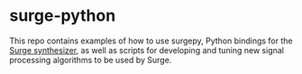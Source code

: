# surge-python

This repo contains examples of how to use surgepy, Python bindings
for the [Surge synthesizer](https://surge-synthesizer.github.io/),
as well as scripts for developing and tuning new signal processing
algorithms to be used by Surge.
